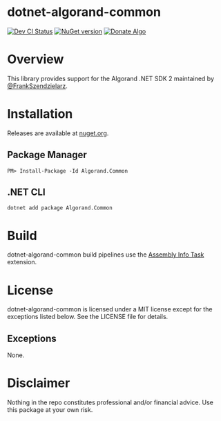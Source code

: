 # dotnet-algorand-common
[![Dev CI Status](https://dev.azure.com/gbo-devops/github-pipelines/_apis/build/status/Algorand.Common/Algorand.Common%20Dev%20CI?branchName=develop)](https://dev.azure.com/gbo-devops/github-pipelines/_build/latest?definitionId=10&branchName=develop)
[![NuGet version](https://badge.fury.io/nu/algorand.common.svg)](https://badge.fury.io/nu/algorand.common)
[![Donate Algo](https://img.shields.io/badge/Donate-ALGO-000000.svg?style=flat)](https://algoexplorer.io/address/EJMR773OGLFAJY5L2BCZKNA5PXLDJOWJK4ED4XDYTYH57CG3JMGQGI25DQ)

# Overview
This library provides support for the Algorand .NET SDK 2 maintained by [@FrankSzendzielarz](https://github.com/FrankSzendzielarz).

# Installation
Releases are available at [nuget.org](https://www.nuget.org/packages/Algorand.Common/).

## Package Manager
```
PM> Install-Package -Id Algorand.Common
```

## .NET CLI
```
dotnet add package Algorand.Common
```

# Build
dotnet-algorand-common build pipelines use the [Assembly Info Task](https://github.com/BMuuN/vsts-assemblyinfo-task) extension.

# License
dotnet-algorand-common is licensed under a MIT license except for the exceptions listed below. See the LICENSE file for details.

## Exceptions
None.

# Disclaimer
Nothing in the repo constitutes professional and/or financial advice. Use this package at your own risk. 